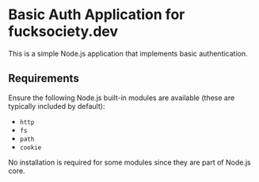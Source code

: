 # Basic Auth Application for fucksociety.dev

This is a simple Node.js application that implements basic authentication.

## Requirements

Ensure the following Node.js built-in modules are available (these are typically included by default):

- `http`
- `fs`
- `path`
- `cookie`

No installation is required for some modules since they are part of Node.js core.  
